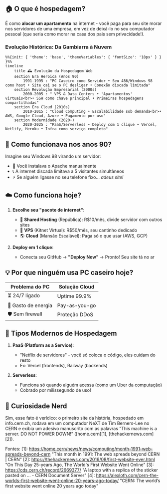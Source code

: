 ## 🏠 O que é hospedagem?  
É como **alocar um apartamento** na internet - você paga para seu site morar nos servidores de uma empresa, em vez de deixá-lo no seu computador pessoal (que seria como morar na casa dos pais sem privacidade!).  

### Evolução Histórica: Da Gambiarra à Nuvem  

```mermaid
%%{init: { 'theme': 'base', 'themeVariables': { 'fontSize': '18px' } } }%%
timeline
    title 🕰️ Evolução da Hospedagem Web
    section Era Heroica (Anos 90)
        1991-1995 : "PC Caseiro como Servidor • Seu 486/Windows 98 como host • Site cai se o PC desligar • Conexão discada limitada"
    section Revolução Empresarial (2000s)
        2000-2005 : " VPS & Data Centers • 'Apartamentos' virtuais<br>• SSH como chave principal • Primeiras hospedagens compartilhadas"
    section Era Cloud (2010s)
        2010-2015 : "Cloud Computing • Escalabilidade sob demanda<br>• AWS, Google Cloud, Azure • Pagamento por uso"
    section Modernidade (2020+)
        2020-2025 : "PaaS/Serverless • Deploy com 1 clique • Vercel, Netlify, Heroku • Infra como serviço completo"
```

## 🔌 Como funcionava nos anos 90?  
Imagine seu Windows 98 virando um servidor:  
- 💾 Você instalava o Apache manualmente  
- 📞 A internet discada limitava a 5 visitantes simultâneos  
- ⚡ Se alguém ligasse no seu telefone fixo... *adeus site!*  

## ☁️ Como funciona hoje?  
1. **Escolhe seu "pacote de internet"**:  
   - 🏡 **Shared Hosting** (República): R$10/mês, divide servidor com outros sites  
   - 🏢 **VPS** (Kitnet Virtual): R$50/mês, seu cantinho dedicado  
   - 🌎 **Cloud** (Mansão Escalável): Paga só o que usar (AWS, GCP)  

2. **Deploy em 1 clique**:  
   - Conecta seu GitHub → **"Deploy Now"** → Pronto! Seu site tá no ar  

## 💡 Por que ninguém usa PC caseiro hoje?  
| Problema do PC      | Solução Cloud |
| ------------------- | ------------- |
| ⏳ 24/7 ligado       | Uptime 99.9%  |
| 🔌 Gasto de energia | Pay-as-you-go |
| 🛡️ Sem firewall    | Proteção DDoS |

## 🚀 Tipos Modernos de Hospedagem  
1. **PaaS (Platform as a Service)**:  
   - "Netflix de servidores" - você só coloca o código, eles cuidam do resto  
   - Ex: Vercel (frontends), Railway (backends)  

2. **Serverless**:  
   - Funciona só quando alguém acessa (como um Uber da computação)  
   - Cobrado por milissegundo de uso!  

## 🤯 Curiosidade Nerd  
Sim, esse fato é verídico: o primeiro site da história, hospedado em info.cern.ch, rodava em um computador NeXT de Tim Berners-Lee no CERN e exibia um adesivo manuscrito com as palavras “This machine is a server. DO NOT POWER DOWN!” ([home.cern][1], [thehackernews.com][2]).

Fontes:
[1]: https://home.cern/news/news/computing/month-1991-web-spreads-beyond-cern "This month in 1991: The web spreads beyond CERN | CERN"
[2]: https://thehackernews.com/2016/08/first-website-ever.html "On This Day 25-years Ago, The World's First Website Went Online"
[3]: https://cds.cern.ch/record/2669377/ "A laptop with a replica of the sticker pasted on ... - CERN Document Server"
[4]: https://alexloth.com/cern-the-worlds-first-website-went-online-20-years-ago-today/ "CERN: The world’s first website went online 20 years ago today"
